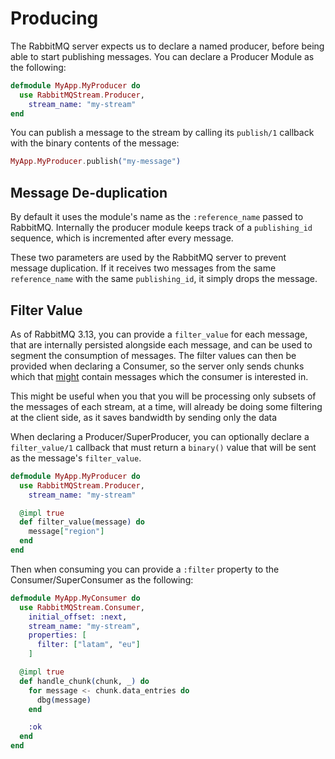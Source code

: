 # Producing

The RabbitMQ server expects us to declare a named producer, before being able to start publishing messages. You can declare a Producer Module as the following:

```elixir
defmodule MyApp.MyProducer do
  use RabbitMQStream.Producer,
    stream_name: "my-stream"
end
```

You can publish a message to the stream by calling its `publish/1` callback with the binary contents of the message:
  
```elixir
MyApp.MyProducer.publish("my-message")
```

## Message De-duplication

By default it uses the module's name as the `:reference_name` passed to RabbitMQ. Internally the producer module keeps track of a `publishing_id` sequence, which is incremented after every message.

These two parameters are used by the RabbitMQ server to prevent message duplication. If it receives two messages from the same `reference_name` with the same `publishing_id`, it simply drops the message.

## Filter Value

As of RabbitMQ 3.13, you can provide a `filter_value` for each message, that are internally persisted alongside each message, and can be used to segment the consumption of messages. The filter values can then be provided when declaring a Consumer, so the server only sends chunks which that [might](https://blog.rabbitmq.com/posts/2023/10/stream-filtering/#on-the-consumer-side) contain messages which the consumer is interested in.

This might be useful when you that you will be processing only subsets of the messages of each stream, at a time, will already be doing some filtering at the client side, as it saves bandwidth by sending only the data

When declaring a Producer/SuperProducer, you can optionally declare a `filter_value/1` callback that must return a `binary()` value that will be sent as the message's `filter_value`.

```elixir
defmodule MyApp.MyProducer do
  use RabbitMQStream.Producer,
    stream_name: "my-stream"

  @impl true
  def filter_value(message) do
    message["region"]
  end
end
```

Then when consuming you can provide a `:filter` property to the Consumer/SuperConsumer as the following:

```elixir
defmodule MyApp.MyConsumer do
  use RabbitMQStream.Consumer,
    initial_offset: :next,
    stream_name: "my-stream",
    properties: [
      filter: ["latam", "eu"]
    ]

  @impl true
  def handle_chunk(chunk, _) do
    for message <- chunk.data_entries do
      dbg(message)
    end

    :ok
  end
end
```
